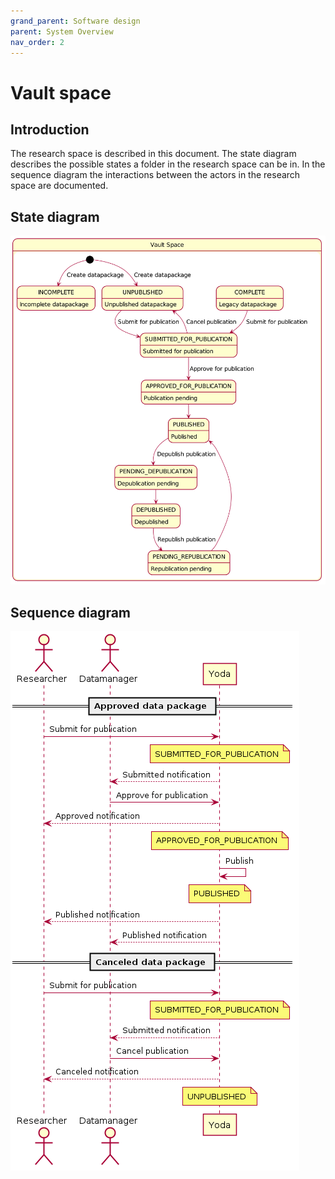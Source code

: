 ```yaml
---
grand_parent: Software design
parent: System Overview
nav_order: 2
---
```

# Vault space

## Introduction

The research space is described in this document.
The state diagram describes the possible states a folder in the research space can be in.
In the sequence diagram the interactions between the actors in the research space are documented.

## State diagram

![State diagram](img/vault-space-state-diagram.png)

## Sequence diagram

![Sequence diagram](img/vault-space-sequence-diagram.png)
